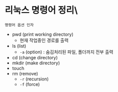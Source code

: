 # 리눅스 명령어 정리\

```shell
명령어 옵션 인자
```


- pwd (print working directory)
    - 현재 작업중인 경로를 출력
- ls (list)
    - `-a` (option) : 숨김처리된 파일, 폴더까지 전부 출력
- cd (change directory)
- mkdir (make directory)
- touch 
- rm (remove)
    - `-r` (recursion)
    - `-f` (force)
